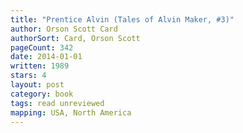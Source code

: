 ```yaml
---
title: "Prentice Alvin (Tales of Alvin Maker, #3)"
author: Orson Scott Card
authorSort: Card, Orson Scott
pageCount: 342
date: 2014-01-01
written: 1989
stars: 4
layout: post
category: book
tags: read unreviewed
mapping: USA, North America
---
```

